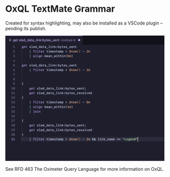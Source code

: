 # OxQL TextMate Grammar

Created for syntax highlighting, may also be installed as a VSCode plugin – pending its publish.

<img src="https://github.com/oxidecomputer/oxql-grammar/raw/main/preview.png" width="500">

See RFD 463 The Oximeter Query Language for more information on OxQL.